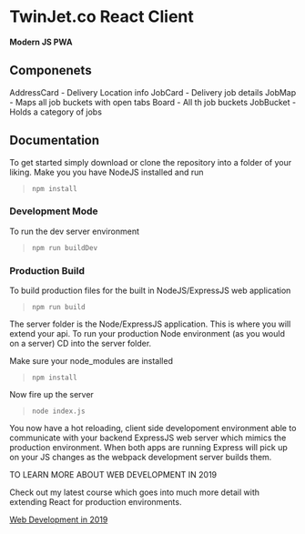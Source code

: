 # TwinJet.co React Client

**Modern JS PWA**


## Componenets

AddressCard - Delivery Location info
JobCard - Delivery job details
JobMap - Maps all job buckets with open tabs
Board - All th job buckets
JobBucket - Holds a category of jobs


## Documentation

To get started simply download or clone the repository into a folder of your liking.  Make you you have NodeJS installed and run

> `npm install`

### Development Mode

To run the dev server environment

> `npm run buildDev`

### Production Build

To build production files for the built in NodeJS/ExpressJS web application

> `npm run build`

The server folder is the Node/ExpressJS application.  This is where you will extend your api.  To run your production Node environment (as you would on a server) CD into the server folder. 

Make sure your node_modules are installed

> `npm install`

Now fire up the server

> `node index.js`

You now have a hot reloading, client side developoment environment able to communicate with your backend ExpressJS web server which mimics the production environment.   When both apps are running Express will pick up on your JS changes as the webpack development server builds them. 

TO LEARN MORE ABOUT WEB DEVELOPMENT IN 2019

Check out my latest course which goes into much more detail with extending React for production environments. 

[Web Development in 2019](https://www.udemy.com/web-development-in-2019-from-start-to-finish/?couponCode=DISCOUNTBAREBONES)
